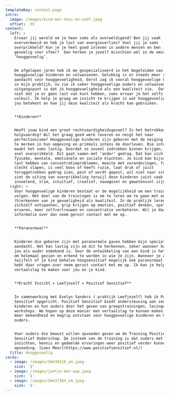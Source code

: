 ```yaml
---
templateKey: content-page
intro:
  image: /images/kind-met-tess-en-soof.jpeg
  offset: -35
content:
  left: >
    Ervaar jij wereld om je heen soms als overweldigend? Ben jij vaak
    oververmoeid en heb je last van energieverlies? Voel jij je soms
    overprikkeld? Kun je je heel goed inleven in andere mensen en ben je
    gevoelig voor sfeer?  Dan herken je jezelf misschien wel in de omschrijving
    ‘hooggevoelig’.


    De afgelopen jaren heb ik me gespecialiseerd in het begeleiden van
    hooggevoelige kinderen en volwassenen. Gelukkig is er steeds meer ruimte en
    aandacht voor hooggevoeligheid. Eerst zag ik vooral hooggevoelige kinderen
    in mijn praktijk, nu zie ik vaker hooggevoelige ouders en volwassenen. Mijn
    uitgangspunt is dat ik hooggevoeligheid als een kwaliteit zie.  Dat betekent
    niet dat je er geen last van kunt hebben, soms ervaar je het zelfs als een
    valkuil. Ik help je graag om inzicht te krijgen in wat hooggevoeligheid voor
    jou betekent en hoe jij deze kwaliteit als kracht kan gebruiken.


    **Kinderen**


    Heeft jouw kind een groot rechtvaardigheidsgevoel? Is het betrokken en
    hulpvaardig? Wil het graag goed werk leveren en neigt het naar
    perfectionisme? Hooggevoelige kinderen zijn geboren met de neiging veel op
    te merken in hun omgeving en prikkels intens de doorleven. Die intensiteit
    maakt het soms lastig. Doordat ze zoveel indrukken binnen krijgen, raken ze
    snel overprikkeld. Dit gaat samen met ‘ander’ gedrag. Dat kan zich uiten in
    fysieke, mentale, emotionele en sociale klachten. Je kind kan bijvoorbeeld 
    last hebben van concentratieproblemen, moeite met veranderingen, faalangst,
    slecht slapen, is veel boos of heeft ruzie, laat druk of juist
    teruggetrokken gedrag zien, pest of wordt gepest, wil niet naar school. Je
    ziet de uiting van overprikkeling terwijl deze kinderen juist vaak
    invoelend, slim, intuïtief, creatief, nauwgezet en gewetensvol zijn.
  right: >
    Voor hooggevoelige kinderen bestaat er de mogelijkheid om een training te
    volgen. Het doel van de trainingen is om te leren om te gaan met en het
    (h)erkennen van je gevoeligheid als kwaliteit. In de praktijk leren ze
    zichzelf ontspannen, grip krijgen op emoties, positief denken, spelenderwijs
    ervaren, meer zelfvertrouwen en concentratie verbeteren. Wil je daar meer
    informatie over dan neem gerust contact met me op.


    **Paranormaal**


    Kinderen die geboren zijn met paranormale gaven hebben mijn speciale
    aandacht. Het kan lastig zijn om dit te herkennen, zeker wanneer het voor
    jou als ouder onbekend is. Voor de ontwikkeling van een kind is het belang
    om helemaal gezien en erkend te worden in wie ze zijn. Wanneer je als ouder
    twijfelt of je kind behalve hoogsensitief mogelijk ook paranormaal is en je
    hebt daar vragen over neem gerust contact met me op. Ik kan je helpen een
    vertaalslag te maken voor jou en je kind. 


    **Kracht Inzicht + Leefjezelf = Positief Sensitief**


    In samenwerking met Evelyn Sanders ( praktijk Leefjezelf) heb ik Positief
    Sensitief opgericht. Positief Sensitief biedt ondersteuning aan sensitieve
    kinderen en hun ouders door het geven van groepstrainingen, lezingen en
    workshops. We hopen op deze manier een vertaalslag te kunnen maken zodat er
    meer bekendheid en begrip ontstaat voor hooggevoelige kinderen en hun
    ouders. 


    Voor ouders die bewust willen opvoeden geven we de Training Positief
    Sensitief Ouderschap. De insteek van de training is dat ouders met nieuwe
    inzichten, kennis en gedeelde ervaringen weer positief verder kunnen in de
    opvoeding. [Lees Meer](https://www.positiefsensitief.nl/)
  title: Hooggevoelig
cards:
  - image: /images/5mk38216_a4.jpeg
    size: '2'
  - image: /images/jantje-met-aap.jpeg
    size: '1'
  - image: /images/5mk37364_a4.jpeg
    size: '1'
---
```


